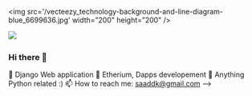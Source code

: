 <img src='/vecteezy_technology-background-and-line-diagram-blue_6699636.jpg' width=”200" height=”200" />

<img src='/vecteezy_technology-background-and-line-diagram-blue_6699636.jp'>

### Hi there 👋


🔭 Django Web application
🌱 Etherium, Dapps developement
💬 Anything Python related :)
📫 How to reach me: saaddk@gmail.com
-->
